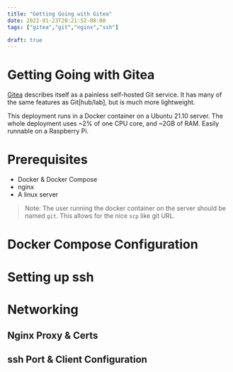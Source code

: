 ```yaml
---
title: "Getting Going with Gitea"
date: 2022-01-23T20:21:52-08:00
tags: ["gitea","git","nginx","ssh"]

draft: true
---
```


<!--more-->
<!-- START doctoc generated TOC please keep comment here to allow auto update -->
<!-- END doctoc generated TOC please keep comment here to allow auto update -->

# Getting Going with Gitea

[Gitea][gitea-home] describes itself as a painless self-hosted Git service.
It has many of the same features as Git[hub/lab], but is much more 
lightweight. 

This deployment runs in a Docker container on a Ubuntu 21.10 server.
The whole deployment uses ~2% of one CPU core, and ~2GB of RAM.
Easily runnable on a Raspberry Pi.


# Prerequisites
  - Docker & Docker Compose
  - nginx
  - A linux server

> Note: The user running the docker container on the server
> should be named `git`. This allows for the nice `scp` like
> git URL. 

# Docker Compose Configuration

# Setting up ssh

# Networking
## Nginx Proxy & Certs
## ssh Port & Client Configuration


<!-- Links -->
[gitea-home]: https://gitea.io/en-us/
